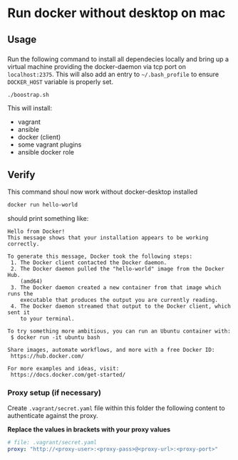 # Run docker without desktop on mac

## Usage 

### 
Run the following command to install all dependecies locally and bring up a virtual machine providing the docker-daemon via tcp port on `localhost:2375`.
This will also add an entry to `~/.bash_profile` to ensure `DOCKER_HOST` variable is properly set. 

```bash
./boostrap.sh
```
This will install: 
- vagrant
- ansible 
- docker (client) 
- some vagrant plugins 
- ansible docker role

## Verify 
This command shoul now work without docker-desktop installed
```bash
docker run hello-world
``` 

should print something like:
```
Hello from Docker!
This message shows that your installation appears to be working correctly.

To generate this message, Docker took the following steps:
 1. The Docker client contacted the Docker daemon.
 2. The Docker daemon pulled the "hello-world" image from the Docker Hub.
    (amd64)
 3. The Docker daemon created a new container from that image which runs the
    executable that produces the output you are currently reading.
 4. The Docker daemon streamed that output to the Docker client, which sent it
    to your terminal.

To try something more ambitious, you can run an Ubuntu container with:
 $ docker run -it ubuntu bash

Share images, automate workflows, and more with a free Docker ID:
 https://hub.docker.com/

For more examples and ideas, visit:
 https://docs.docker.com/get-started/
```

### Proxy setup (if necessary)
Create `.vagrant/secret.yaml` file within this folder the following content to authenticate against the proxy.

**Replace the values in brackets with your proxy values**

```yaml
# file: .vagrant/secret.yaml
proxy: "http://<proxy-user>:<proxy-pass>@<proxy-url>:<proxy-port>"
```
